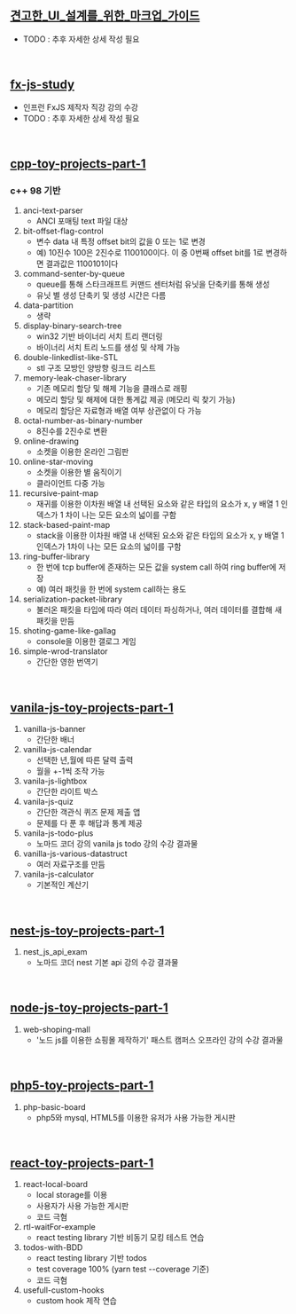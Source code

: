 ## [견고한_UI_설계를_위한_마크업_가이드](견고한_UI_설계를_위한_마크업_가이드)
- TODO : 추후 자세한 상세 작성 필요

<br>

## [fx-js-study](fx-js-study)
- 인프런 FxJS 제작자 직강 강의 수강
- TODO : 추후 자세한 상세 작성 필요

<br>

## [cpp-toy-projects-part-1](cpp-toy-projects-part-1)
### c++ 98 기반
1. anci-text-parser
   - ANCI 포매팅 text 파일 대상
2. bit-offset-flag-control
    - 변수 data 내 특정 offset bit의 값을 0 또는 1로 변경
    - 예) 10진수 100은 2진수로 1100100이다. 이 중 0번째 offset bit를 1로 변경하면 결과값은 1100101이다
3. command-senter-by-queue
    - queue를 통해 스타크래프트 커맨드 센터처럼 유닛을 단축키를 통해 생성
    - 유닛 별 생성 단축키 및 생성 시간은 다름
4. data-partition
    - 생략
5. display-binary-search-tree
    - win32 기반 바이너리 서치 트리 랜더링
    - 바이너리 서치 트리 노드를 생성 및 삭제 가능
6. double-linkedlist-like-STL
    - stl 구조 모방인 양방향 링크드 리스트
7. memory-leak-chaser-library
    - 기존 메모리 할당 및 해제 기능을 클래스로 래핑
    - 메모리 할당 및 해제에 대한 통계값 제공 (메모리 릭 찾기 가능)
    - 메모리 할당은 자료형과 배열 여부 상관없이 다 가능
8. octal-number-as-binary-number
    - 8진수를 2진수로 변환
9. online-drawing
    - 소켓을 이용한 온라인 그림판
10. online-star-moving
    - 소켓을 이용한 별 움직이기
    - 클라이언트 다중 가능
11. recursive-paint-map
    - 재귀를 이용한 이차원 배열 내 선택된 요소와 같은 타입의 요소가 x, y 배열 1 인덱스가 1 차이 나는 모든 요소의 넓이를 구함
12. stack-based-paint-map
    - stack을 이용한 이차원 배열 내 선택된 요소와 같은 타입의 요소가 x, y 배열 1 인덱스가 1차이 나는 모든 요소의 넓이를 구함
13. ring-buffer-library
    - 한 번에 tcp buffer에 존재하는 모든 값을 system call 하여 ring buffer에 저장
    - 예) 여러 패킷을 한 번에 system call하는 용도 
14. serialization-packet-library
    - 불러온 패킷을 타입에 따라 여러 데이터 파싱하거나, 여러 데이터를 결합해 새 패킷을 만듬
15. shoting-game-like-gallag
    - console을 이용한 갤로그 게임
16. simple-wrod-translator
    - 간단한 영한 번역기
<br>

## [vanila-js-toy-projects-part-1](vanila-js-toy-projects-part-1)
1. vanilla-js-banner
   - 간단한 배너
2. vanilla-js-calendar
   - 선택한 년,월에 따른 달력 출력
   - 월을 +-1씩 조작 가능
3. vanila-js-lightbox
   - 간단한 라이트 박스
4. vanila-js-quiz
   - 간단한 객관식 퀴즈 문제 제출 앱
   - 문제를 다 푼 후 해답과 통계 제공
5. vanila-js-todo-plus
   - 노마드 코더 강의 vanila js todo 강의 수강 결과물
6. vanilla-js-various-datastruct
   - 여러 자료구조를 만듬
7. vanila-js-calculator
   - 기본적인 계산기

<br>

## [nest-js-toy-projects-part-1](nest-js-toy-projects-part-1)
1. nest_js_api_exam
   - 노마드 코더 nest 기본 api 강의 수강 결과물

<br>

## [node-js-toy-projects-part-1](node-js-toy-projects-part-1/)
1. web-shoping-mall
   - '노드 js를 이용한 쇼핑몰 제작하기' 패스트 캠퍼스 오프라인 강의 수강 결과물

<br>

## [php5-toy-projects-part-1](php5-toy-projects-part-1)
1. php-basic-board
   - php5와 mysql, HTML5를 이용한 유저가 사용 가능한 게시판

<br>

## [react-toy-projects-part-1](react-toy-projects-part-1)
1. react-local-board
   - local storage를 이용
   - 사용자가 사용 가능한 게시판
   - 코드 극혐
2. rtl-waitFor-example
   - react testing library 기반 비동기 모킹 테스트 연습
3. todos-with-BDD
   - react testing library 기반 todos
   - test coverage 100% (yarn test --coverage 기준)
   - 코드 극혐
4. usefull-custom-hooks
   - custom hook 제작 연습

<br>